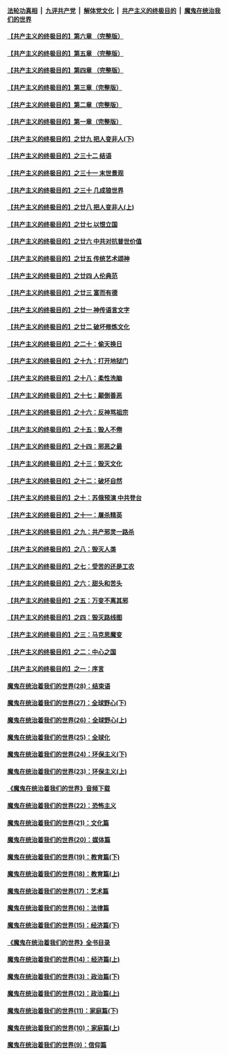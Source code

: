####  [法轮功真相](../../../../basic/blob/master/README.md?t=12190539) &nbsp;|&nbsp; [九评共产党](../../../../9ping.md/blob/master/README.md?t=12190539) &nbsp;|&nbsp; [解体党文化](../../../../jtdwh.md/blob/master/README.md?t=12190539)  &nbsp;|&nbsp; [共产主义的终极目的](../../../../gczydzjmd.md/blob/master/README.md?t=12190539) &nbsp;|&nbsp; [魔鬼在统治我们的世界](../../../../mgztzwmdsj.md/blob/master/README.md?t=12190539) 

#### [【共产主义的终极目的】第六章 （完整版）](../pages/nsc422/n11428913.md?t=12190539) 

#### [【共产主义的终极目的】第五章 （完整版）](../pages/nsc422/n11428912.md?t=12190539) 

#### [【共产主义的终极目的】第四章 （完整版）](../pages/nsc422/n11428907.md?t=12190539) 

#### [【共产主义的终极目的】第三章（完整版）](../pages/nsc422/n11428848.md?t=12190539) 

#### [【共产主义的终极目的】第二章（完整版）](../pages/nsc422/n11428831.md?t=12190539) 

#### [【共产主义的终极目的】第一章（完整版）](../pages/nsc422/n11417651.md?t=12190539) 

#### [【共产主义的终极目的】之廿九 把人变非人(下)](../pages/nsc422/n11344140.md?t=12190539) 

#### [【共产主义的终极目的】之三十二 结语](../pages/nsc422/n11360535.md?t=12190539) 

#### [【共产主义的终极目的】之三十一 末世景观](../pages/nsc422/n11351129.md?t=12190539) 

#### [【共产主义的终极目的】之三十 几成狼世界](../pages/nsc422/n11348280.md?t=12190539) 

#### [【共产主义的终极目的】之廿八 把人变非人(上)](../pages/nsc422/n11340492.md?t=12190539) 

#### [【共产主义的终极目的】之廿七 以恨立国](../pages/nsc422/n11336944.md?t=12190539) 

#### [【共产主义的终极目的】之廿六 中共对抗普世价值](../pages/nsc422/n11324785.md?t=12190539) 

#### [【共产主义的终极目的】之廿五 传统艺术颂神](../pages/nsc422/n11296396.md?t=12190539) 

#### [【共产主义的终极目的】之廿四 人伦典范](../pages/nsc422/n11296397.md?t=12190539) 

#### [【共产主义的终极目的】之廿三 富而有德](../pages/nsc422/n11283598.md?t=12190539) 

#### [【共产主义的终极目的】之廿一 神传语言文字](../pages/nsc422/n11263265.md?t=12190539) 

#### [【共产主义的终极目的】之廿二 破坏修炼文化](../pages/nsc422/n11245728.md?t=12190539) 

#### [【共产主义的终极目的】之二十：偷天换日](../pages/nsc422/n11238846.md?t=12190539) 

#### [【共产主义的终极目的】之十九：打开地狱门](../pages/nsc422/n11206376.md?t=12190539) 

#### [【共产主义的终极目的】之十八：柔性洗脑](../pages/nsc422/n11199994.md?t=12190539) 

#### [【共产主义的终极目的】之十七：颠倒善恶](../pages/nsc422/n11179782.md?t=12190539) 

#### [【共产主义的终极目的】之十六：反神骂祖宗](../pages/nsc422/n11166798.md?t=12190539) 

#### [【共产主义的终极目的】之十五：毁人不倦](../pages/nsc422/n11166792.md?t=12190539) 

#### [【共产主义的终极目的】之十四：邪恶之最](../pages/nsc422/n11150249.md?t=12190539) 

#### [【共产主义的终极目的】之十三：毁灭文化](../pages/nsc422/n11135227.md?t=12190539) 

#### [【共产主义的终极目的】之十二：破坏自然](../pages/nsc422/n11135214.md?t=12190539) 

#### [【共产主义的终极目的】之十：苏俄预演 中共登台](../pages/nsc422/n11118424.md?t=12190539) 

#### [【共产主义的终极目的】之十一：屠杀精英](../pages/nsc422/n11118442.md?t=12190539) 

#### [【共产主义的终极目的】之九：共产邪灵一路杀](../pages/nsc422/n11114139.md?t=12190539) 

#### [【共产主义的终极目的】之八：毁灭人类](../pages/nsc422/n11108503.md?t=12190539) 

#### [【共产主义的终极目的】之七：受苦的还是工农](../pages/nsc422/n11101809.md?t=12190539) 

#### [【共产主义的终极目的】之六：甜头和苦头](../pages/nsc422/n11096971.md?t=12190539) 

#### [【共产主义的终极目的】之五：万变不离其邪](../pages/nsc422/n11091285.md?t=12190539) 

#### [【共产主义的终极目的】之四：毁灭路线图](../pages/nsc422/n11086284.md?t=12190539) 

#### [【共产主义的终极目的】之三：马克思魔变](../pages/nsc422/n11061941.md?t=12190539) 

#### [【共产主义的终极目的】之二：中心之国](../pages/nsc422/n11047728.md?t=12190539) 

#### [【共产主义的终极目的】之一：序言](../pages/nsc422/n11086077.md?t=12190539) 

#### [魔鬼在统治着我们的世界(28)：结束语](../pages/nsc422/n10936246.md?t=12190539) 

#### [魔鬼在统治着我们的世界(27)：全球野心(下)](../pages/nsc422/n10928319.md?t=12190539) 

#### [魔鬼在统治着我们的世界(26)：全球野心(上)](../pages/nsc422/n10900318.md?t=12190539) 

#### [魔鬼在统治着我们的世界(25)：全球化](../pages/nsc422/n10788205.md?t=12190539) 

#### [魔鬼在统治着我们的世界(24)：环保主义(下)](../pages/nsc422/n10695307.md?t=12190539) 

#### [魔鬼在统治着我们的世界(23)：环保主义(上)](../pages/nsc422/n10688613.md?t=12190539) 

#### [《魔鬼在统治着我们的世界》音频下载](../pages/nsc422/n10635553.md?t=12190539) 

#### [魔鬼在统治着我们的世界(22)：恐怖主义](../pages/nsc422/n10614727.md?t=12190539) 

#### [魔鬼在统治着我们的世界(21)：文化篇](../pages/nsc422/n10597706.md?t=12190539) 

#### [魔鬼在统治着我们的世界(20)：媒体篇](../pages/nsc422/n10586579.md?t=12190539) 

#### [魔鬼在统治着我们的世界(19)：教育篇(下)](../pages/nsc422/n10564808.md?t=12190539) 

#### [魔鬼在统治着我们的世界(18)：教育篇(上)](../pages/nsc422/n10526970.md?t=12190539) 

#### [魔鬼在统治着我们的世界(17)：艺术篇](../pages/nsc422/n10499093.md?t=12190539) 

#### [魔鬼在统治着我们的世界(16)：法律篇](../pages/nsc422/n10485969.md?t=12190539) 

#### [魔鬼在统治着我们的世界(15)：经济篇(下)](../pages/nsc422/n10469975.md?t=12190539) 

#### [《魔鬼在统治着我们的世界》全书目录](../pages/nsc422/n10464261.md?t=12190539) 

#### [魔鬼在统治着我们的世界(14)：经济篇(上)](../pages/nsc422/n10457370.md?t=12190539) 

#### [魔鬼在统治着我们的世界(13)：政治篇(下)](../pages/nsc422/n10448270.md?t=12190539) 

#### [魔鬼在统治着我们的世界(12)：政治篇(上)](../pages/nsc422/n10444576.md?t=12190539) 

#### [魔鬼在统治着我们的世界(11)：家庭篇(下)](../pages/nsc422/n10440961.md?t=12190539) 

#### [魔鬼在统治着我们的世界(10)：家庭篇(上)](../pages/nsc422/n10435448.md?t=12190539) 

#### [魔鬼在统治着我们的世界(9)：信仰篇](../pages/nsc422/n10432159.md?t=12190539) 

